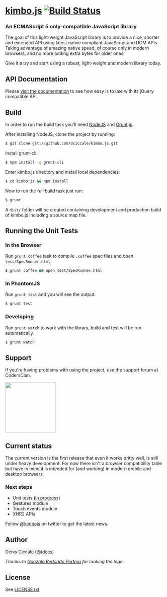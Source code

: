 # [kimbo.js](http://kimbojs.com) [![Build Status](https://travis-ci.org/dciccale/kimbo.js.png?branch=master)](https://travis-ci.org/dciccale/kimbo.js)

### An ECMAScript 5 only-compatible JavaScript library

The goal of this light-weight JavaScript library is to provide a nice, shorter and extended API using latest native compliant JavaScript and DOM APIs.
Taking advantage of amazing native speed, of course only in modern browsers, and no more adding extra bytes for older ones.

Give it a try and start using a robust, light-weight and modern library today.

## API Documentation
Please [visit the documentation](http://api.kimbojs.com) to see how easy is to use with its jQuery compatible API.

## Build
In order to run the build task you'll need [NodeJS](http://nodejs.org/) and [Grunt.js](http://gruntjs.com/).

After installing NodeJS, clone the project by running:
```bash
$ git clone git://github.com/dciccale/kimbo.js.git
```

Install grunt-cli:

```bash
$ npm install -g grunt-cli
```

Enter kimbo.js directory and install local dependencies:

```bash
$ cd kimbo.js && npm install
```

Now to run the full build task just run:

```bash
$ grunt
```

A `dist/` folder will be created containing development and production build of kimbo.js including a source map file.

## Running the Unit Tests

### In the Browser

Run `grunt coffee` task to compile `.coffee` spec files and open `test/SpecRunner.html`.

```bash
$ grunt coffee && open test/SpecRunner.html
```

### In PhantomJS

Run `grunt test` and you will see the output.


```bash
$ grunt test
```

### Developing

Run `grunt watch` to work with the library, build and test will be run automatically.

```bash
$ grunt watch
```

## Support

If you're having problems with using the project, use the support forum at CodersClan.

<a href="http://codersclan.net/forum/index.php?repo_id=15"><img src="http://www.codersclan.net/graphics/getSupport_blue_big.png" width="160"></a>

## Current status
The current version is the first release that even it works pritty well, is still under heavy development.
For now there isn't a browser compatibility table but have in mind it is intended for (and working) in modern mobile and desktop browsers.


### Next steps
- Unit tests ([in progress](https://github.com/dciccale/kimbo.js/tree/master/test))
- Gestures module
- Touch events module
- XHR2 APIs

Follow [@kimbojs](http://twitter.com/kimbojs) on twitter to get the latest news.

## Author
Denis Ciccale ([@tdecs](http://twitter.com/tdecs))

*Thanks to [Gonzalo Redondo Portero](http://www.behance.net/?search=gonzalo+redondo) for making the logo*

## License
See [LICENSE.txt](https://raw.github.com/dciccale/kimbo.js/master/LICENSE.txt)
